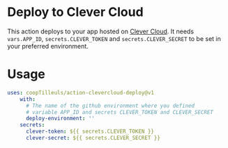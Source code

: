 # Deploy to Clever Cloud

This action deploys to your app hosted on [Clever Cloud](https://clever-cloud.com). It needs `vars.APP_ID`, `secrets.CLEVER_TOKEN` and `secrets.CLEVER_SECRET` to be set in your preferred environment.

# Usage

```yaml
uses: coopTilleuls/action-clevercloud-deploy@v1
    with:
      # The name of the github environment where you defined
      # variable APP_ID and secrets CLEVER_TOKEN and CLEVER_SECRET
      deploy-environment: ''
    secrets:
      clever-token: ${{ secrets.CLEVER_TOKEN }}
      clever-secret: ${{ secrets.CLEVER_SECRET }}
```
